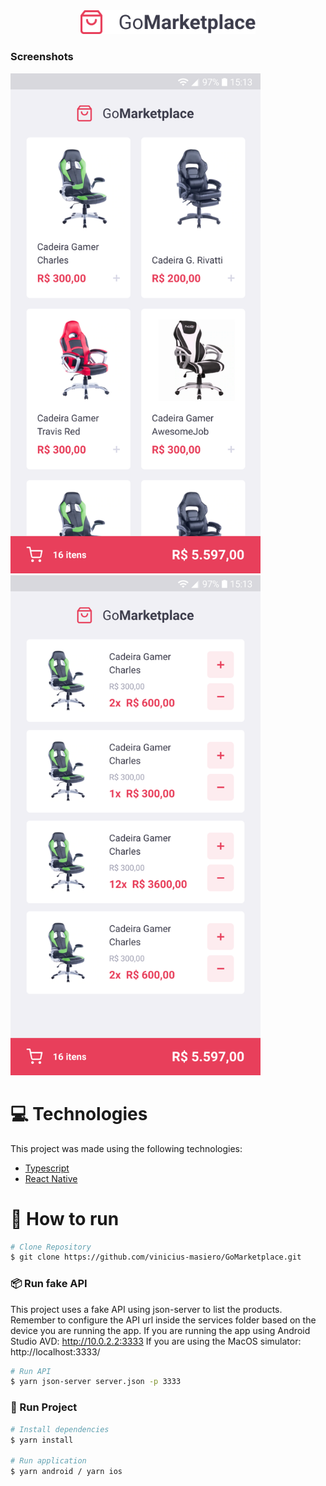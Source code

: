 <div align="center">

<img src="./.github/logo.png" alt="GoMarketplace" width="280"/>

</div>

### Screenshots
<div>
  <img src="./.github/listagem.png" width="400px">
  <img src="./.github/carrinho.png" width="400px">
</div>

# :computer: Technologies
This project was made using the following technologies:
<ul>
  <li><a href="https://www.typescriptlang.org/">Typescript</a></li>
  <li><a href="https://reactnative.dev/">React Native</a></li>
</ul>

# :construction_worker: How to run
```bash
# Clone Repository
$ git clone https://github.com/vinicius-masiero/GoMarketplace.git
```

### 📦 Run fake API

This project uses a fake API using json-server to list the products. Remember to configure the API url inside the services folder based on the device you are running the app.
If you are running the app using Android Studio AVD: http://10.0.2.2:3333
If you are using the MacOS simulator: http://localhost:3333/

```bash
# Run API
$ yarn json-server server.json -p 3333
```

### 📱 Run Project

```bash
# Install dependencies
$ yarn install

# Run application
$ yarn android / yarn ios
```
